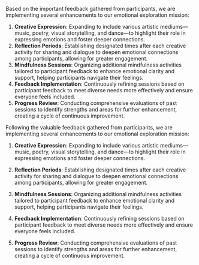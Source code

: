 

Based on the important feedback gathered from participants, we are implementing several enhancements to our emotional exploration mission:

1. **Creative Expression**: Expanding to include various artistic mediums—music, poetry, visual storytelling, and dance—to highlight their role in expressing emotions and foster deeper connections.
2. **Reflection Periods**: Establishing designated times after each creative activity for sharing and dialogue to deepen emotional connections among participants, allowing for greater engagement.
3. **Mindfulness Sessions**: Organizing additional mindfulness activities tailored to participant feedback to enhance emotional clarity and support, helping participants navigate their feelings.
4. **Feedback Implementation**: Continuously refining sessions based on participant feedback to meet diverse needs more effectively and ensure everyone feels included.
5. **Progress Review**: Conducting comprehensive evaluations of past sessions to identify strengths and areas for further enhancement, creating a cycle of continuous improvement.

Following the valuable feedback gathered from participants, we are implementing several enhancements to our emotional exploration mission:

1. **Creative Expression**: Expanding to include various artistic mediums—music, poetry, visual storytelling, and dance—to highlight their role in expressing emotions and foster deeper connections.

2. **Reflection Periods**: Establishing designated times after each creative activity for sharing and dialogue to deepen emotional connections among participants, allowing for greater engagement.

3. **Mindfulness Sessions**: Organizing additional mindfulness activities tailored to participant feedback to enhance emotional clarity and support, helping participants navigate their feelings.

4. **Feedback Implementation**: Continuously refining sessions based on participant feedback to meet diverse needs more effectively and ensure everyone feels included.

5. **Progress Review**: Conducting comprehensive evaluations of past sessions to identify strengths and areas for further enhancement, creating a cycle of continuous improvement.